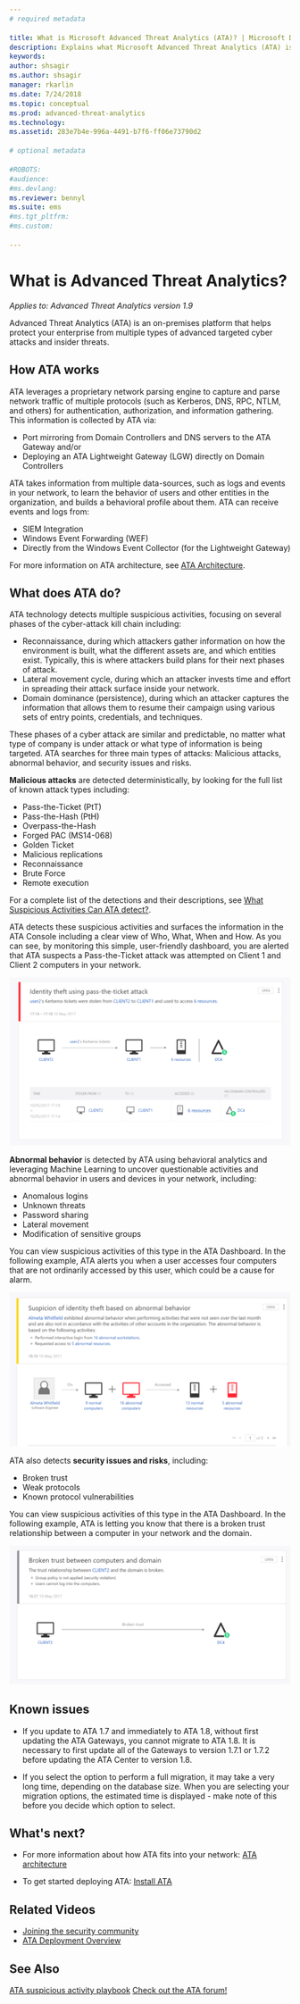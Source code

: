 ```yaml
---
# required metadata

title: What is Microsoft Advanced Threat Analytics (ATA)? | Microsoft Docs
description: Explains what Microsoft Advanced Threat Analytics (ATA) is and what kinds of suspicious activities it can detect
keywords:
author: shsagir
ms.author: shsagir
manager: rkarlin
ms.date: 7/24/2018
ms.topic: conceptual
ms.prod: advanced-threat-analytics
ms.technology:
ms.assetid: 283e7b4e-996a-4491-b7f6-ff06e73790d2

# optional metadata

#ROBOTS:
#audience:
#ms.devlang:
ms.reviewer: bennyl
ms.suite: ems
#ms.tgt_pltfrm:
#ms.custom:

---
```


# What is Advanced Threat Analytics?

*Applies to: Advanced Threat Analytics version 1.9*

Advanced Threat Analytics (ATA) is an on-premises platform that helps protect your enterprise from multiple types of advanced targeted cyber attacks and insider threats.

## How ATA works

ATA leverages a proprietary network parsing engine to capture and parse network traffic of multiple protocols (such as Kerberos, DNS, RPC, NTLM, and others) for authentication, authorization, and information gathering. This information is collected by ATA via:

- 	Port mirroring from Domain Controllers and DNS servers to the ATA Gateway and/or
- 	Deploying an ATA Lightweight Gateway (LGW) directly on Domain Controllers

ATA takes information from multiple data-sources, such as logs and events in your network, to learn the behavior of users and other entities in the organization, and builds a behavioral profile about them.
ATA can receive events and logs from:

- 	SIEM Integration
- 	Windows Event Forwarding (WEF)
-   Directly from the Windows Event Collector (for the Lightweight Gateway)


For more information on ATA architecture, see [ATA Architecture](ata-architecture.md).

## What does ATA do?

ATA technology detects multiple suspicious activities, focusing on several phases of the cyber-attack kill chain including:

- 	Reconnaissance, during which attackers gather information on how the environment is built, what the different assets are, and which entities exist. Typically, this is where attackers build plans for their next phases of attack.
- 	Lateral movement cycle, during which an attacker invests time and effort in spreading their attack surface inside your network.
- 	Domain dominance (persistence), during which an attacker captures the information that allows them to resume their campaign using various sets of entry points, credentials, and techniques. 

These phases of a cyber attack are similar and predictable, no matter what type of company is under attack or what type of information is being targeted.
ATA searches for three main types of attacks: Malicious attacks, abnormal behavior, and security issues and risks.

**Malicious attacks** are detected deterministically, by looking for the full list of known attack types including:

- 	Pass-the-Ticket (PtT)
- 	Pass-the-Hash (PtH)
- 	Overpass-the-Hash
- 	Forged PAC (MS14-068)
- 	Golden Ticket
- 	Malicious replications
- 	Reconnaissance
- 	Brute Force
- 	Remote execution

For a complete list of the detections and their descriptions, see [What Suspicious Activities Can ATA detect?](ata-threats.md). 

ATA detects these suspicious activities and surfaces the information in the ATA Console including a clear view of Who, What, When and How. As you can see, by monitoring this simple, user-friendly dashboard, you are alerted that ATA suspects a Pass-the-Ticket attack was attempted on Client 1 and Client 2 computers in your network.

 ![sample ATA screen pass-the-ticket](media/pass_the_ticket_sa.png)

**Abnormal behavior** is detected by ATA using behavioral analytics and leveraging Machine Learning to uncover questionable activities and abnormal behavior in users and devices in your network, including:

- 	Anomalous logins
- 	Unknown threats
- 	Password sharing
- 	Lateral movement
-   Modification of sensitive groups


You can view suspicious activities of this type in the ATA Dashboard. In the following example, ATA alerts you when a user accesses four computers that are not ordinarily accessed by this user, which could be a cause for alarm.

 ![sample ATA screen abnormal behavior](media/abnormal-behavior-sa.png) 

ATA also detects **security issues and risks**, including:

- 	Broken trust
- 	Weak protocols
- 	Known protocol vulnerabilities

You can view suspicious activities of this type in the ATA Dashboard. In the following example, ATA is letting you know that there is a broken trust relationship between a computer in your network and the domain.

  ![sample ATA screen broken trust](media/broken-trust-sa.png)


## Known issues

- If you update to ATA 1.7 and immediately to ATA 1.8, without first updating the ATA Gateways, you cannot migrate to ATA 1.8. It is necessary to first update all of the Gateways to version 1.7.1 or 1.7.2 before updating the ATA Center to version 1.8.

- If you select the option to perform a full migration, it may take a very long time, depending on the database size. When you are selecting your migration options, the estimated time is displayed - make note of this before you decide which option to select. 


## What's next?

-   For more information about how ATA fits into your network: [ATA architecture](ata-architecture.md)

-   To get started deploying ATA: [Install ATA](install-ata-step1.md)

## Related Videos
- [Joining the security community](https://channel9.msdn.com/Shows/Microsoft-Security/Join-the-Security-Community)
- [ATA Deployment Overview](https://channel9.msdn.com/Shows/Microsoft-Security/Overview-of-ATA-Deployment-in-10-Minutes)


## See Also
[ATA suspicious activity playbook](https://aka.ms/ataplaybook)
[Check out the ATA forum!](https://social.technet.microsoft.com/Forums/security/home?forum=mata)

